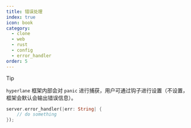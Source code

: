 ```yaml
---
title: 错误处理
index: true
icon: book
category:
  - clone
  - web
  - rust
  - config
  - error_handler
order: 5
---
```


<Share colorful />

> [!tip]
>
> `hyperlane` 框架内部会对 `panic` 进行捕获，用户可通过钩子进行设置（不设置，框架会默认会输出错误信息）。

```rust
server.error_handler(|err: String| {
    // do something
});
```

<Bottom />
